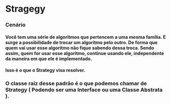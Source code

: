 # Stragegy
### Cenário
#### Você tem uma série de algoritmos que pertencem a uma mesma família. E surge a possibilidade de trocar um algoritmo pelo outro. De forma que quem vai usar esse algoritmo não fique sabendo dessa troca. Sendo assim, quem for usar esse algoritmo, continue usando ele, independente da maneira em que ele é implementado.
#### Isso é o que o Strategy visa resolver.
### O classe raiz desse padrão é o que podemos chamar de Strategy ( Podendo ser uma Interface ou uma Classe Abstrata ).